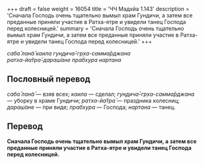 +++
draft = false
weight = 16054
title = 'ЧЧ Мадхйа 1.143'
description = 'Сначала Господь очень тщательно вымыл храм Гундичи, а затем все преданные приняли участие в Ратха-ятре и увидели танец Господа перед колесницей.'
summary = 'Сначала Господь очень тщательно вымыл храм Гундичи, а затем все преданные приняли участие в Ратха-ятре и увидели танец Господа перед колесницей.'
+++

_саба̄ лан̃а̄ каила гун̣д̣ича̄-гр̣ха-самма̄рджана  
ратха-йа̄тра̄-дараш́ане прабхура нартана_

## Пословный перевод

_саба̄_ _лан̃а̄_ — взяв всех; _каила_ — сделал; _гун̣д̣ича̄_\-_гр̣ха_\-_самма̄рджана_ — уборку в храме Гундичи; _ратха_\-_йа̄тра̄_ — праздника колесниц; _дараш́ане_ — при виде; _прабхура_ — Господа; _нартана_ — танец.

## Перевод

**Сначала Господь очень тщательно вымыл храм Гундичи, а затем все преданные приняли участие в Ратха-ятре и увидели танец Господа перед колесницей.**

